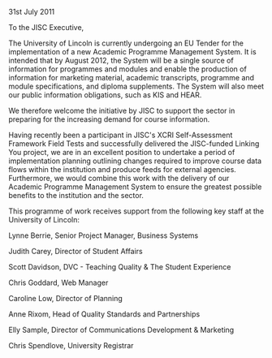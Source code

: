 31st July 2011To the JISC Executive,The University of Lincoln is currently undergoing an EU Tender for the implementation of a new Academic Programme Management System. It is intended that by August 2012, the System will be a single source of information for programmes and modules and enable the production of information for marketing material, academic transcripts, programme and module specifications, and diploma supplements. The System will also meet our public information obligations, such as KIS and HEAR.We therefore welcome the initiative by JISC to support the sector in preparing for the increasing demand for course information.Having recently been a participant in JISC's XCRI Self-Assessment Framework Field Tests and successfully delivered the JISC-funded Linking You project, we are in an excellent position to undertake a period of implementation planning outlining changes required to improve course data flows within the institution and produce feeds for external agencies. Furthermore, we would combine this work with the delivery of our Academic Programme Management System to ensure the greatest possible benefits to the institution and the sector. This programme of work receives support from the following key staff at the University of Lincoln:Lynne Berrie, Senior Project Manager, Business SystemsJudith Carey, Director of Student AffairsScott Davidson, DVC - Teaching Quality & The Student ExperienceChris Goddard, Web ManagerCaroline Low, Director of PlanningAnne Rixom, Head of Quality Standards and PartnershipsElly Sample, Director of Communications Development & MarketingChris Spendlove, University Registrar